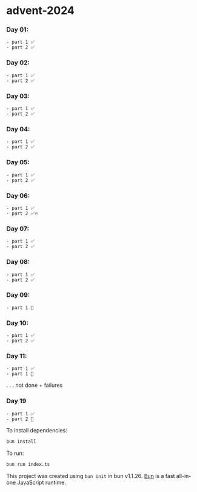 # advent-2024

### Day 01:

    - part 1 ✅
    - part 2 ✅

### Day 02:

    - part 1 ✅
    - part 2 ✅

### Day 03:

    - part 1 ✅
    - part 2 ✅

### Day 04:

    - part 1 ✅
    - part 2 ✅

### Day 05:

    - part 1 ✅
    - part 2 ✅

### Day 06:

    - part 1 ✅
    - part 2 ✅🔥

### Day 07:

    - part 1 ✅
    - part 2 ✅

### Day 08:

    - part 1 ✅
    - part 2 ✅

### Day 09:

    - part 1 🚩

### Day 10:

    - part 1 ✅
    - part 2 ✅

### Day 11:

    - part 1 ✅
    - part 1 🚩

.
.
.
not done + failures

### Day 19

    - part 1 ✅
    - part 2 🚩

To install dependencies:

```bash
bun install
```

To run:

```bash
bun run index.ts
```

This project was created using `bun init` in bun v1.1.26. [Bun](https://bun.sh) is a fast all-in-one JavaScript runtime.
